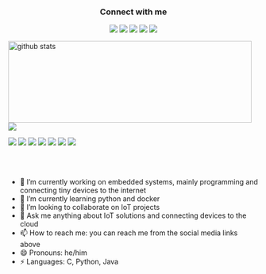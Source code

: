 <h3 align="center">Connect with me</h3>
<p align="center">
  <a href= "https://www.linkedin.com/in/bayrem-gharssellaoui/"><img src="https://img.icons8.com/dusk/48/000000/linkedin.png"/></a>
  <a href= "https://medium.com/@garssallaoui.bayrem"><img src="https://img.icons8.com/dusk/48/000000/medium-new.png"/></a>
  <a href= "https://twitter.com/kaizoku_ouh"><img src="https://img.icons8.com/dusk/48/000000/twitter.png"/></a>
  <a href= "https://signal.org"><img src="https://img.icons8.com/color/48/000000/signal-app.png"/></a>
  <a href= "https://www.youtube.com/channel/UCj_aGuryykHGnmFXHa5kzLQ"><img src="https://img.icons8.com/dusk/48/000000/youtube--v2.png"/></a>
</p>

<p>
  <img align="left" width="490" height="165" src="https://github-readme-stats.vercel.app/api/?username=kaizoku-oh&show_icons=true&title_color=fffffff&icon_color=000000&text_color=000000" alt="github stats"/>
  <a href="https://github.com/anuraghazra/github-readme-stats">
    <img align="center" src="https://github-readme-stats.anuraghazra1.vercel.app/api/top-langs/?username=kaizoku-oh" />
  </a>
  <p>
    <img src="https://views.whatilearened.today/views/github/kaizoku-oh/views.svg"/>
    <a href="https://github.com/kaizoku-oh/"><img src="https://img.shields.io/github/followers/kaizoku-oh?color=%234CC61E&label=GitHub%20Followers%20%3A"/></a>
    <a href="https://github.com/kaizoku-oh?tab=repositories"><img src="https://badges.frapsoft.com/os/v2/open-source.svg?v=103"/></a>
    <a href="https://github.com/Naereen/badges"><img src="https://img.shields.io/badge/badges-awesome-green.svg"/></a>
    <a href="mailto:garssallaoui.bayrem@gmail.com?subject=[GitHub]%20🔥%20Ask%20me%20anything&body=Hello%20Bayrem%2C%0A%0AI am%20sending%20you%20this%20mail%20after%20seeing%20your%20GitHub profile%20to..."><img src="https://img.shields.io/badge/Ask%20me-anything-1abc9c.svg"/></a>
    <img src="https://img.shields.io/badge/Os-Debian-a80030"/>
    <a href="https://twitter.com/kaizoku_ouh"><img src="https://img.shields.io/twitter/follow/kaizoku_ouh?style=social"/></a>
  </p>
</p>
<br/><br/>

<!--
**kaizoku-oh/kaizoku-oh** is a ✨ _special_ ✨ repository because its `README.md` (this file) appears on your GitHub profile.
-->

- 🔭 I’m currently working on embedded systems, mainly programming and connecting tiny devices to the internet
- 🌱 I’m currently learning python and docker
- 👯 I’m looking to collaborate on IoT projects
- 💬 Ask me anything about IoT solutions and connecting devices to the cloud
- 📫 How to reach me: you can reach me from the social media links above
- 😄 Pronouns: he/him
- ⚡ Languages: C, Python, Java
